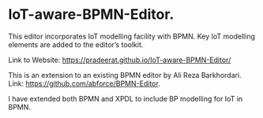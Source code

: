# IoT-aware-BPMN-Editor. 

This editor incorporates IoT modelling facility with BPMN. Key IoT modelling elements are added to the editor’s toolkit.

Link to Website: https://pradeerat.github.io/IoT-aware-BPMN-Editor/

This is an extension to an existing BPMN editor by Ali Reza Barkhordari. Link: https://github.com/abforce/BPMN-Editor.

I have extended both BPMN and XPDL to include BP modelling for IoT in BPMN.
